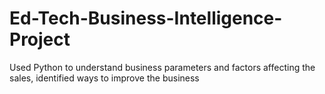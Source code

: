 # Ed-Tech-Business-Intelligence-Project
Used Python to understand business parameters and factors affecting the sales, identified ways to improve the business
